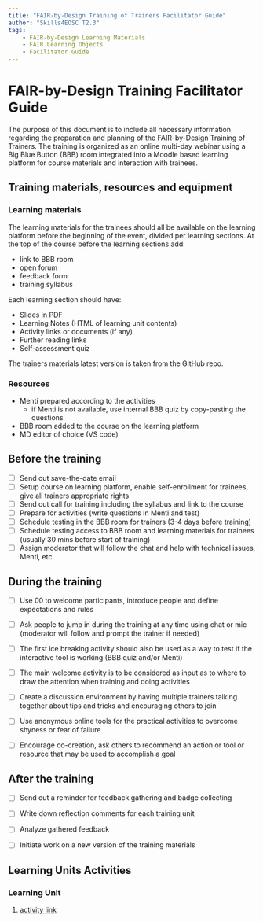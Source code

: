 ```yaml
---
title: "FAIR-by-Design Training of Trainers Facilitator Guide"
author: "Skills4EOSC T2.3"
tags: 
    - FAIR-by-Design Learning Materials
    - FAIR Learning Objects
    - Facilitator Guide
---
```


# FAIR-by-Design Training Facilitator Guide

The purpose of this document is to include all necessary information regarding the preparation and planning of the FAIR-by-Design Training of Trainers.
The training is organized as an online multi-day webinar using a Big Blue Button (BBB) room integrated into a Moodle based learning platform for course materials and interaction with trainees. 

## Training materials, resources and equipment
### Learning materials
The learning materials for the trainees should all be available on the learning platform before the beginning of the event, divided per learning sections. 
At the top of the course before the learning sections add:
- link to BBB room
- open forum
- feedback form
- training syllabus

Each learning section should have:
- Slides in PDF
- Learning Notes (HTML of learning unit contents)
- Activity links or documents (if any)
- Further reading links
- Self-assessment quiz

The trainers materials latest version is taken from the GitHub repo.

### Resources
- Menti prepared according to the activities
    - if Menti is not available, use internal BBB quiz by copy-pasting the questions
- BBB room added to the course on the learning platform
- MD editor of choice (VS code)

## Before the training
- [ ] Send out save-the-date email
- [ ] Setup course on learning platform, enable self-enrollment for trainees, give all trainers appropriate rights
- [ ] Send out call for training including the syllabus and link to the course
- [ ] Prepare for activities (write questions in Menti and test) 
- [ ] Schedule testing in the BBB room for trainers (3-4 days before training)
- [ ] Schedule testing access to BBB room and learning materials for trainees (usually 30 mins before start of training)
- [ ] Assign moderator that will follow the chat and help with technical issues, Menti, etc.

## During the training
- [ ] Use 00 to welcome participants, introduce people and define expectations and rules
- [ ] Ask people to jump in during the training at any time using chat or mic (moderator will follow and prompt the trainer if needed)
- [ ] The first ice breaking activity should also be used as a way to test if the interactive tool is working (BBB quiz and/or Menti)
- [ ] The main welcome activity is to be considered as input as to where to draw the attention when training and doing activities
- [ ] Create a discussion environment by having multiple trainers talking together about tips and tricks and encouraging others to join
- [ ] Use anonymous online tools for the practical activities to overcome shyness or fear of failure
- [ ] Encourage co-creation, ask others to recommend an action or tool or resource that may be used to accomplish a goal


## After the training
- [ ] Send out a reminder for feedback gathering and badge collecting
- [ ] Write down reflection comments for each training unit
- [ ] Analyze gathered feedback
- [ ] Initiate work on a new version of the training materials 


## Learning Units Activities

### Learning Unit
1. [activity link]()

### 

